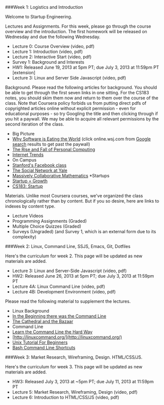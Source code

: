 ###Week 1: Logistics and Introduction

Welcome to Startup Engineering.

Lectures and Assignments. For this week, please go through the course overview and the introduction. The first homework will be released on Wednesday and due the following Wednesday.

* Lecture 0: Course Overview (video, pdf)
* Lecture 1: Introduction (video, pdf)
* Lecture 2: Interactive Start (video, pdf)
* Survey 1: Background and Interests
* HW1: Released June 19, 2013 at 5pm PT; due July 3, 2013 at 11:59pm PT [extension]
* Lecture 3: Linux and Server Side Javascript (video, pdf)

Background. Please read the following articles for background. You should be able to get through the first seven links in one sitting. For the CS183 notes, you should skim them now and return to them over the course of the class. Note that Coursera policy forbids us from putting direct pdfs of copyrighted articles online without explicit permission - even for educational purposes - so try Googling the title and then clicking through if you hit a paywall. We may be able to acquire all relevant permissions by the second iteration of the class.

* Big Picture
 * [Why Software is Eating the World](http://online.wsj.com/article/SB10001424053111903480904576512250915629460.html) (click online.wsj.com from [Google search](https://www.google.com/?q=software+is+eating+the+world) results to get past the paywall)
 * [The Rise and Fall of Personal Computing](http://www.asymco.com/2012/01/17/the-rise-and-fall-of-personal-computing)
 * [Internet Trends](http://www.kpcb.com/insights/2013-internet-trends)
* On Campus
 * [Stanford's Facebook class](http://www.nytimes.com/2011/05/08/technology/08class.html?pagewanted=all)
 * [The Social Network at Yale](http://www.nytimes.com/2011/06/11/technology/11computing.html?pagewanted=all)
 * [Massively Collaborative Mathematics](http://www.nytimes.com/projects/magazine/ideas/2009/#natural_science-7)
*Startups
 * [Startup = Growth](http://www.paulgraham.com/growth.html)
 * [CS183: Startup](http://blakemasters.tumblr.com/peter-thiels-cs183-startup)

Materials. Unlike most Coursera courses, we've organized the class chronologically rather than by content. But if you so desire, here are links to indexes by content type.

* Lecture Videos
* Programming Assignments (Graded)
* Multiple Choice Quizzes (Graded)
* Surveys (Ungraded) (and Survey 1, which is an external form due to its complexity)

###Week 2: Linux, Command Line, SSJS, Emacs, Git, Dotfiles

Here's the curriculum for week 2. This page will be updated as new materials are added.

* Lecture 3: Linux and Server-Side Javascript (video, pdf)
* HW2: Released June 26, 2013 at 5pm PT; due July 3, 2013 at 11:59pm PT
* Lecture 4A: Linux Command Line (video, pdf)
* Lecture 4B: Development Environment (video, pdf)

Please read the following material to supplement the lectures.

* Linux Background
 * [In the Beginning there was the Command Line](http://garote.bdmonkeys.net/commandline/index.html)
 * [The Cathedral and the Bazaar](http://www.catb.org/esr/writings/homesteading/cathedral-bazaar/)
* Command Line
 * [Learn the Command Line the Hard Way](http://cli.learncodethehardway.org/book/)
 * [http://linuxcommand.org/](http://linuxcommand.org/)
 * [Unix Tutorial For Beginners](http://www.ee.surrey.ac.uk/Teaching/Unix/)
 * [Bash Command Line Shortcuts](http://www.catonmat.net/download/bash-history-cheat-sheet.pdf)
 
###Week 3: Market Research, Wireframing, Design. HTML/CSS/JS.

Here's the curriculum for week 3. This page will be updated as new materials are added.

* HW3: Released July 3, 2013 at ~5pm PT; due July 11, 2013 at 11:59pm PT
* Lecture 5: Market Research, Wireframing, Design (video, pdf)
* Lecture 6: Introduction to HTML/CSS/JS (video, pdf)






